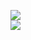 [![](https://img.shields.io/badge/Made%20With-Github%20Spray-lightgrey.svg?style=for-the-badge&logo=github)](https://github.com/Annihil/github-spray#13088)  
[![](https://i.imgur.com/2DrTn0Z.gif)](https://github.com/Annihil/github-spray)